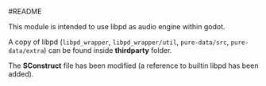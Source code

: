 #README

This module is intended to use libpd as audio engine within godot.

A copy of libpd (`libpd_wrapper`, `libpd_wrapper/util`, `pure-data/src`, `pure-data/extra`) can be found inside **thirdparty** folder.

The **SConstruct** file has been modified (a reference to builtin libpd has been added).
